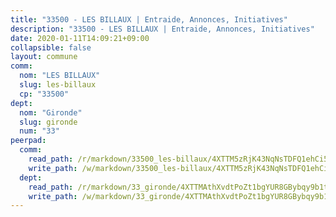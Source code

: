 ```yaml
---
title: "33500 - LES BILLAUX | Entraide, Annonces, Initiatives"
description: "33500 - LES BILLAUX | Entraide, Annonces, Initiatives"
date: 2020-01-11T14:09:21+09:00
collapsible: false
layout: commune
comm:
  nom: "LES BILLAUX"
  slug: les-billaux
  cp: "33500"
dept:
  nom: "Gironde"
  slug: gironde
  num: "33"
peerpad:
  comm:
    read_path: /r/markdown/33500_les-billaux/4XTTM5zRjK43NqNsTDFQ1ehCi5LFWyQUYS6jQKp8C8RRiCwM6
    write_path: /w/markdown/33500_les-billaux/4XTTM5zRjK43NqNsTDFQ1ehCi5LFWyQUYS6jQKp8C8RRiCwM6-K3TgU3RFe8zmP1wVNfPYXj4AZ8dJStrALYcm6o9JLMotx53yw1Pd47YAsgcTN51xhC84SLKuVXzQjHUx2YsxDUvj28oCdEghHrQrBbB9f7zWRJHYkrNjyVfzg7bBjSu1yZLiSuhv
  dept:
    read_path: /r/markdown/33_gironde/4XTTMAthXvdtPoZt1bgYUR8GBybqy9b1tLUaaKDw5iKj57LRt
    write_path: /w/markdown/33_gironde/4XTTMAthXvdtPoZt1bgYUR8GBybqy9b1tLUaaKDw5iKj57LRt-K3TgU8ogmN5s8hbKrZhkV9P1KQiFepNWXjoYRvdMTW1jt7eRXTmrjG677tN9mcUTsALjzYGgb8mvcrYPJn2Jd8cTiBmF9aZcbgdcQL1kzCPJnSf6X8tpEcGPdTr5qT6cQqEpt6oQ
---
```


